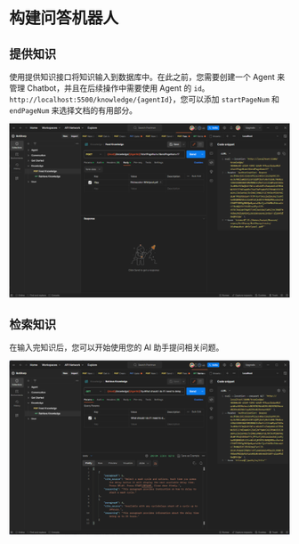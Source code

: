 # 构建问答机器人

## 提供知识

使用提供知识接口将知识输入到数据库中。在此之前，您需要创建一个 Agent 来管理 Chatbot，并且在后续操作中需要使用 Agent 的 `id`。
`http://localhost:5500/knowledge/{agentId}`，您可以添加 `startPageNum` 和 `endPageNum` 来选择文档的有用部分。

![Alt text](assets/feed_knowledge_pdf.png)

## 检索知识

在输入完知识后，您可以开始使用您的 AI 助手提问相关问题。

![Alt text](assets/feed_knowledge_answer.png)